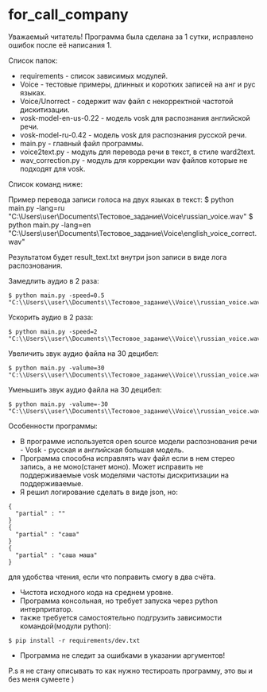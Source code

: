 # for_call_company

Уважаемый читатель! Программа была сделана за 1 сутки, исправлено ошибок после её 
написания 1.




Список папок:
- requirements          - список зависимых модулей.
- Voice                 - тестовые примеры, длинных и коротких записей на анг и рус языках.
- Voice/Unorrect        - содержит wav файл с некорректной частотой дискитизации.
- vosk-model-en-us-0.22 - модель vosk для распознания английской речи.
- vosk-model-ru-0.42    - модель vosk для распознания русской речи.
- main.py               - главный файл программы.
- voice2text.py         - модуль для перевода речи в текст, в стиле ward2text.
- wav_correction.py     - модуль для коррекции wav файлов которые не подходят для vosk.







Список команд ниже:

Пример перевода записи голоса на двух языках в текст:
$ python main.py -lang=ru "C:\\Users\\user\\Documents\\Тестовое_задание\\Voice\\russian_voice.wav"
$ python main.py -lang=en "C:\\Users\\user\\Documents\\Тестовое_задание\\Voice\\english_voice_correct.wav"

Результатом будет result_text.txt внутри json записи в виде лога распознования.

Замедлить аудио в 2 раза:
```
$ python main.py -speed=0.5 "C:\\Users\\user\\Documents\\Тестовое_задание\\Voice\\russian_voice.wav"
```
Ускорить аудио в 2 раза:
```
$ python main.py -speed=2 "C:\\Users\\user\\Documents\\Тестовое_задание\\Voice\\russian_voice.wav"
```

Увеличить звук аудио файла на 30 децибел:
```
$ python main.py -valume=30 "C:\\Users\\user\\Documents\\Тестовое_задание\\Voice\\russian_voice.wav"
```
Уменьшить звук аудио файла на 30 децибел:
```
$ python main.py -valume=-30 "C:\\Users\\user\\Documents\\Тестовое_задание\\Voice\\russian_voice.wav"
```








Особенности программы:
- В программе используется open source модели распознования речи - Vosk - русская и английская большая модель.
- Программа способна исправлять wav файл если в нем стерео запись, а не моно(станет моно).
Может исправить не поддерживаемые vosk моделями частоты дискритизации на поддерживаемые.
- Я решил логирование сделать в виде json, но:
```
{
  "partial" : ""
}
{
  "partial" : "саша"
}
{
  "partial" : "саша маша"
}
```
для удобства чтения, если что поправить смогу в два счёта.
- Чистота исходного кода на среднем уровне.
- Программа консольная, но требует запуска через python интерпритатор.
- также требуется самостоятельно подгрузить зависимости командой(модули python):
```
$ pip install -r requirements/dev.txt
```
- Программа не следит за ошибками в указании аргументов!



P.s я не стану описывать то как нужно тестироать программу, это вы и без меня сумеете )
